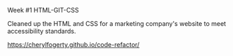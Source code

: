 Week #1
HTML-GIT-CSS

Cleaned up the HTML and CSS for a marketing company's website to  meet accessibility standards.

https://cherylfogerty.github.io/code-refactor/



